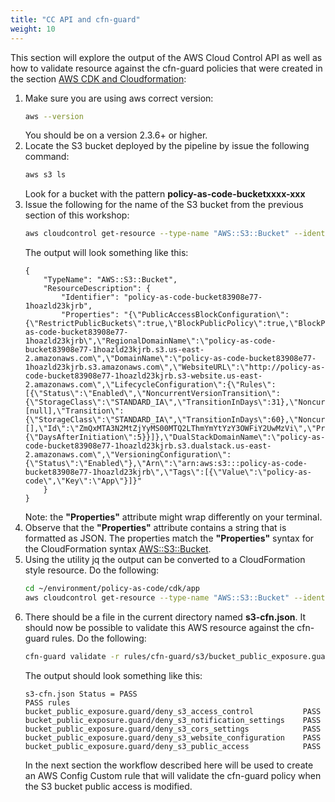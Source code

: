```yaml
---
title: "CC API and cfn-guard"
weight: 10
---
```


This section will explore the output of the AWS Cloud Control API as well as how to validate resource against the cfn-guard policies that were created in the section [AWS CDK and Cloudformation](/policy-as-code-action/preventative/cfn-validation):

1. Make sure you are using aws correct version:
    ```bash
    aws --version
    ``` 
    You should be on a version 2.3.6+ or higher.
1. Locate the S3 bucket deployed by the pipeline by issue the following command:
    ```bash
    aws s3 ls
    ```
    Look for a bucket with the pattern **policy-as-code-bucketxxxx-xxx**
1. Issue the following for the name of the S3 bucket from the previous section of this workshop:
    ```bash
    aws cloudcontrol get-resource --type-name "AWS::S3::Bucket" --identifier "<Replace with the name policy-as-code-bucketxxxx-xxx>"
    ```
    The output will look something like this:
    ```
    {
        "TypeName": "AWS::S3::Bucket",
        "ResourceDescription": {
            "Identifier": "policy-as-code-bucket83908e77-1hoazld23kjrb",
            "Properties": "{\"PublicAccessBlockConfiguration\":{\"RestrictPublicBuckets\":true,\"BlockPublicPolicy\":true,\"BlockPublicAcls\":true,\"IgnorePublicAcls\":true},\"BucketName\":\"policy-as-code-bucket83908e77-1hoazld23kjrb\",\"RegionalDomainName\":\"policy-as-code-bucket83908e77-1hoazld23kjrb.s3.us-east-2.amazonaws.com\",\"DomainName\":\"policy-as-code-bucket83908e77-1hoazld23kjrb.s3.amazonaws.com\",\"WebsiteURL\":\"http://policy-as-code-bucket83908e77-1hoazld23kjrb.s3-website.us-east-2.amazonaws.com\",\"LifecycleConfiguration\":{\"Rules\":[{\"Status\":\"Enabled\",\"NoncurrentVersionTransition\":{\"StorageClass\":\"STANDARD_IA\",\"TransitionInDays\":31},\"NoncurrentVersionExpirationInDays\":180,\"TagFilters\":[null],\"Transition\":{\"StorageClass\":\"STANDARD_IA\",\"TransitionInDays\":60},\"NoncurrentVersionTransitions\":[],\"Id\":\"ZmQxMTA3N2MtZjYyMS00MTQ2LThmYmYtYzY3OWFiY2UwMzVi\",\"Prefix\":\"\",\"AbortIncompleteMultipartUpload\":{\"DaysAfterInitiation\":5}}]},\"DualStackDomainName\":\"policy-as-code-bucket83908e77-1hoazld23kjrb.s3.dualstack.us-east-2.amazonaws.com\",\"VersioningConfiguration\":{\"Status\":\"Enabled\"},\"Arn\":\"arn:aws:s3:::policy-as-code-bucket83908e77-1hoazld23kjrb\",\"Tags\":[{\"Value\":\"policy-as-code\",\"Key\":\"App\"}]}"
        }
    }
    ```
    Note: the **"Properties"** attribute might wrap differently on your terminal.
1. Observe that the **"Properties"** attribute contains a string that is formatted as JSON. The properties match the **"Properties"** syntax for the CloudFormation syntax [AWS::S3::Bucket](https://docs.aws.amazon.com/AWSCloudFormation/latest/UserGuide/aws-properties-s3-bucket.html).
1. Using the utility jq the output can be converted to a CloudFormation style resource. Do the following:
    ```bash
    cd ~/environment/policy-as-code/cdk/app
    aws cloudcontrol get-resource --type-name "AWS::S3::Bucket" --identifier <Replace with the name policy-as-code-bucketxxxx-xxx> | jq '. | {Resources: {(.ResourceDescription.Identifier): {Type: .TypeName, Properties: .ResourceDescription.Properties | fromjson}}}' > s3-cfn.json
    ```
1. There should be a file in the current directory named **s3-cfn.json**. It should now be possible to validate this AWS resource against the cfn-guard rules. Do the following:
    ```bash
    cfn-guard validate -r rules/cfn-guard/s3/bucket_public_exposure.guard -d s3-cfn.json --show-summary all
    ```
    The output should look something like this:
    ```
    s3-cfn.json Status = PASS
    PASS rules
    bucket_public_exposure.guard/deny_s3_access_control           PASS
    bucket_public_exposure.guard/deny_s3_notification_settings    PASS
    bucket_public_exposure.guard/deny_s3_cors_settings            PASS
    bucket_public_exposure.guard/deny_s3_website_configuration    PASS
    bucket_public_exposure.guard/deny_s3_public_access            PASS
    ```
    In the next section the workflow described here will be used to create an AWS Config Custom rule that will validate the cfn-guard policy when the S3 bucket public access is modified.
